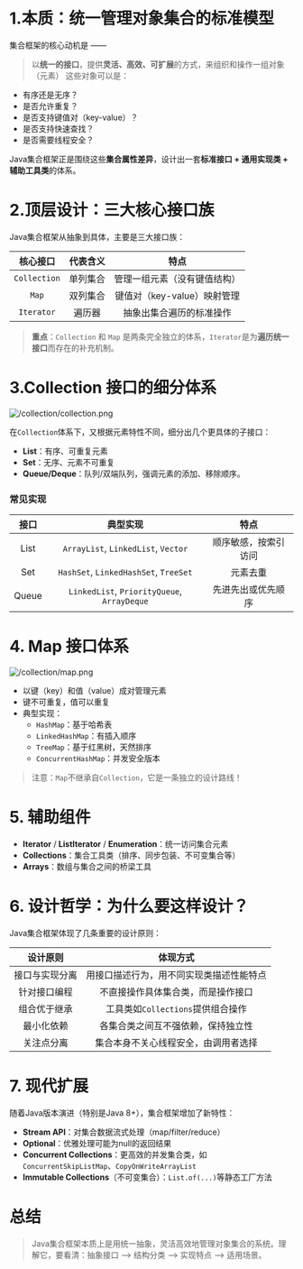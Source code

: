 # 1.本质：统一管理对象集合的标准模型



集合框架的核心动机是 ——
> 以**统一的接口**，提供**灵活、高效、可扩展**的方式，来组织和操作一组对象（元素）
这些对象可以是：

- 有序还是无序？
- 是否允许重复？
- 是否支持键值对（key-value）？
- 是否支持快速查找？
- 是否需要线程安全？

Java集合框架正是围绕这些**集合属性差异**，设计出一套**标准接口 + 通用实现类 + 辅助工具类**的体系。



# 2.顶层设计：三大核心接口族



Java集合框架从抽象到具体，主要是三大接口族：

|   核心接口   | 代表含义 |             特点             |
| :----------: | :------: | :--------------------------: |
| `Collection` | 单列集合 | 管理一组元素（没有键值结构） |
|    `Map`     | 双列集合 | 键值对（key-value）映射管理  |
|  `Iterator`  |  遍历器  |   抽象出集合遍历的标准操作   |

> **重点**：`Collection` 和 `Map` 是两条完全独立的体系，`Iterator`是为**遍历统一接口**而存在的补充机制。



# 3.Collection 接口的细分体系



![/collection/collection.png]()

在`Collection`体系下，又根据元素特性不同，细分出几个更具体的子接口：

- **List**：有序、可重复元素
- **Set**：无序、元素不可重复
- **Queue/Deque**：队列/双端队列，强调元素的添加、移除顺序。

### 常见实现

| 接口  |                  典型实现                   |         特点         |
| :---: | :-----------------------------------------: | :------------------: |
| List  |     `ArrayList`, `LinkedList`, `Vector`     | 顺序敏感，按索引访问 |
|  Set  |    `HashSet`, `LinkedHashSet`, `TreeSet`    |       元素去重       |
| Queue | `LinkedList`, `PriorityQueue`, `ArrayDeque` |  先进先出或优先顺序  |



# 4. Map 接口体系



![/collection/map.png]()

- 以键（key）和值（value）成对管理元素
- 键不可重复，值可以重复
- 典型实现：
  - `HashMap`：基于哈希表
  - `LinkedHashMap`：有插入顺序
  - `TreeMap`：基于红黑树，天然排序
  - `ConcurrentHashMap`：并发安全版本

> 注意：`Map`不继承自`Collection`，它是一条独立的设计路线！



# 5. 辅助组件

- **Iterator** / **ListIterator** / **Enumeration**：统一访问集合元素
- **Collections**：集合工具类（排序、同步包装、不可变集合等）
- **Arrays**：数组与集合之间的桥梁工具



# 6. 设计哲学：为什么要这样设计？

Java集合框架体现了几条重要的设计原则：

|    设计原则    |                 体现方式                 |
| :------------: | :--------------------------------------: |
| 接口与实现分离 | 用接口描述行为，用不同实现类描述性能特点 |
|  针对接口编程  |    不直接操作具体集合类，而是操作接口    |
|  组合优于继承  |    工具类如`Collections`提供组合操作     |
|   最小化依赖   |    各集合类之间互不强依赖，保持独立性    |
|   关注点分离   |   集合本身不关心线程安全，由调用者选择   |



# 7. 现代扩展

随着Java版本演进（特别是Java 8+），集合框架增加了新特性：

- **Stream API**：对集合数据流式处理（map/filter/reduce）
- **Optional**：优雅处理可能为null的返回结果
- **Concurrent Collections**：更高效的并发集合类，如`ConcurrentSkipListMap`、`CopyOnWriteArrayList`
- **Immutable Collections**（不可变集合）：`List.of(...)`等静态工厂方法



# 总结

> Java集合框架本质上是用统一抽象，灵活高效地管理对象集合的系统。理解它，要看清：抽象接口 --> 结构分类 --> 实现特点 --> 适用场景。
